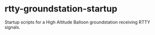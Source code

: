 # rtty-groundstation-startup
Startup scripts for a High Altitude Balloon groundstation receiving RTTY signals. 
